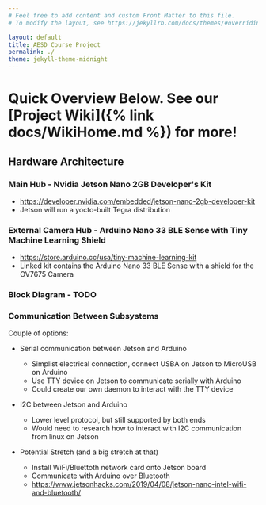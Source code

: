 ```yaml
---
# Feel free to add content and custom Front Matter to this file.
# To modify the layout, see https://jekyllrb.com/docs/themes/#overriding-theme-defaults

layout: default
title: AESD Course Project
permalink: ./
theme: jekyll-theme-midnight
---
```


# Quick Overview Below. See our [Project Wiki]({% link docs/WikiHome.md %}) for more!

## Hardware Architecture

### Main Hub - Nvidia Jetson Nano 2GB Developer's Kit
* https://developer.nvidia.com/embedded/jetson-nano-2gb-developer-kit
* Jetson will run a yocto-built Tegra distribution

### External Camera Hub - Arduino Nano 33 BLE Sense with Tiny Machine Learning Shield
* https://store.arduino.cc/usa/tiny-machine-learning-kit
* Linked kit contains the Arduino Nano 33 BLE Sense with a shield for the OV7675 Camera

### Block Diagram - TODO

### Communication Between Subsystems
Couple of options:

* Serial communication between Jetson and Arduino
  * Simplist electrical connection, connect USBA on Jetson to MicroUSB on Arduino
  * Use TTY device on Jetson to communicate serially with Arduino
  * Could create our own daemon to interact with the TTY device

* I2C between Jetson and Arduino
  * Lower level protocol, but still supported by both ends
  * Would need to research how to interact with I2C communication from linux on Jetson

* Potential Stretch (and a big stretch at that)
  * Install WiFi/Bluettoth network card onto Jetson board
  * Communicate with Arduino over Bluetooth 
  * https://www.jetsonhacks.com/2019/04/08/jetson-nano-intel-wifi-and-bluetooth/

